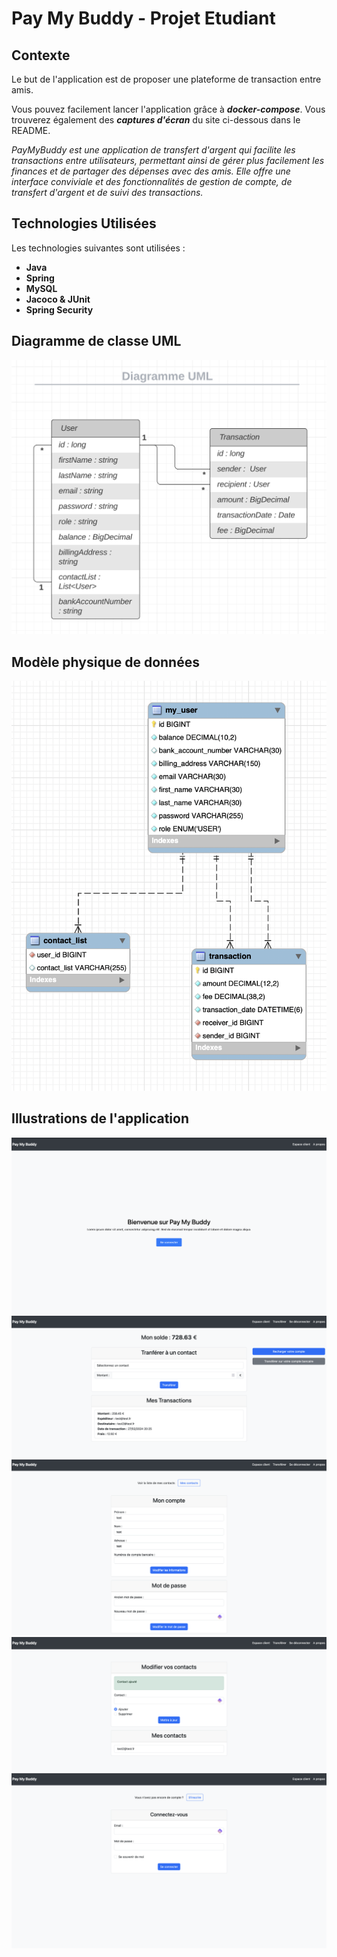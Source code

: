# Pay My Buddy - Projet Etudiant

## Contexte

Le but de l'application est de proposer une plateforme de transaction entre amis.

Vous pouvez facilement lancer l'application grâce à ***docker-compose***.
Vous trouverez également des ***captures d'écran*** du site ci-dessous dans le README.

*PayMyBuddy est une application de transfert d'argent qui facilite les transactions entre utilisateurs, permettant ainsi de gérer plus facilement les finances et de partager des dépenses avec des amis. 
Elle offre une interface conviviale et des fonctionnalités de gestion de compte, de transfert d'argent et de suivi des transactions.*

## Technologies Utilisées

Les technologies suivantes sont utilisées :

- **Java**
- **Spring**
- **MySQL**
- **Jacoco & JUnit**
- **Spring Security**

## Diagramme de classe UML 

![Diagramme de classe UML](/ressources/Diagramme-UML.png)


## Modèle physique de données

![Modèle physique de données](/ressources/MPD.png)

## Illustrations de l'application

![home_page](/images/home_page.png)
![transfer](/images/transfer.png)
![account](/images/account.png)
![contact](/images/contact.png)
![login](/images/login.png)
